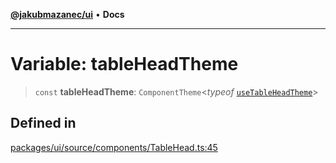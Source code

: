 [**@jakubmazanec/ui**](../README.md) • **Docs**

---

# Variable: tableHeadTheme

> `const` **tableHeadTheme**: `ComponentTheme`\<_typeof_
> [`useTableHeadTheme`](../functions/useTableHeadTheme.md)\>

## Defined in

[packages/ui/source/components/TableHead.ts:45](https://github.com/jakubmazanec/tools/blob/d628f137f5fc7b1bea261e1e59d468d8339ed884/packages/ui/source/components/TableHead.ts#L45)
